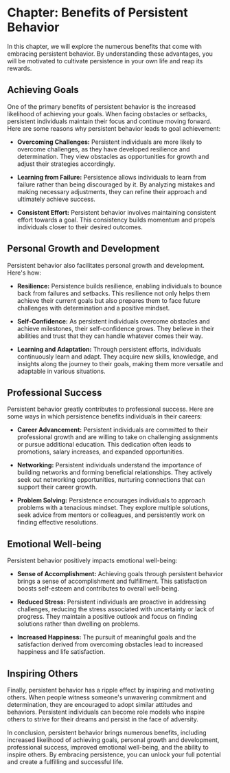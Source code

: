 Chapter: Benefits of Persistent Behavior
========================================

In this chapter, we will explore the numerous benefits that come with embracing persistent behavior. By understanding these advantages, you will be motivated to cultivate persistence in your own life and reap its rewards.

Achieving Goals
---------------

One of the primary benefits of persistent behavior is the increased likelihood of achieving your goals. When facing obstacles or setbacks, persistent individuals maintain their focus and continue moving forward. Here are some reasons why persistent behavior leads to goal achievement:

* **Overcoming Challenges:** Persistent individuals are more likely to overcome challenges, as they have developed resilience and determination. They view obstacles as opportunities for growth and adjust their strategies accordingly.

* **Learning from Failure:** Persistence allows individuals to learn from failure rather than being discouraged by it. By analyzing mistakes and making necessary adjustments, they can refine their approach and ultimately achieve success.

* **Consistent Effort:** Persistent behavior involves maintaining consistent effort towards a goal. This consistency builds momentum and propels individuals closer to their desired outcomes.

Personal Growth and Development
-------------------------------

Persistent behavior also facilitates personal growth and development. Here's how:

* **Resilience:** Persistence builds resilience, enabling individuals to bounce back from failures and setbacks. This resilience not only helps them achieve their current goals but also prepares them to face future challenges with determination and a positive mindset.

* **Self-Confidence:** As persistent individuals overcome obstacles and achieve milestones, their self-confidence grows. They believe in their abilities and trust that they can handle whatever comes their way.

* **Learning and Adaptation:** Through persistent efforts, individuals continuously learn and adapt. They acquire new skills, knowledge, and insights along the journey to their goals, making them more versatile and adaptable in various situations.

Professional Success
--------------------

Persistent behavior greatly contributes to professional success. Here are some ways in which persistence benefits individuals in their careers:

* **Career Advancement:** Persistent individuals are committed to their professional growth and are willing to take on challenging assignments or pursue additional education. This dedication often leads to promotions, salary increases, and expanded opportunities.

* **Networking:** Persistent individuals understand the importance of building networks and forming beneficial relationships. They actively seek out networking opportunities, nurturing connections that can support their career growth.

* **Problem Solving:** Persistence encourages individuals to approach problems with a tenacious mindset. They explore multiple solutions, seek advice from mentors or colleagues, and persistently work on finding effective resolutions.

Emotional Well-being
--------------------

Persistent behavior positively impacts emotional well-being:

* **Sense of Accomplishment:** Achieving goals through persistent behavior brings a sense of accomplishment and fulfillment. This satisfaction boosts self-esteem and contributes to overall well-being.

* **Reduced Stress:** Persistent individuals are proactive in addressing challenges, reducing the stress associated with uncertainty or lack of progress. They maintain a positive outlook and focus on finding solutions rather than dwelling on problems.

* **Increased Happiness:** The pursuit of meaningful goals and the satisfaction derived from overcoming obstacles lead to increased happiness and life satisfaction.

Inspiring Others
----------------

Finally, persistent behavior has a ripple effect by inspiring and motivating others. When people witness someone's unwavering commitment and determination, they are encouraged to adopt similar attitudes and behaviors. Persistent individuals can become role models who inspire others to strive for their dreams and persist in the face of adversity.

In conclusion, persistent behavior brings numerous benefits, including increased likelihood of achieving goals, personal growth and development, professional success, improved emotional well-being, and the ability to inspire others. By embracing persistence, you can unlock your full potential and create a fulfilling and successful life.
